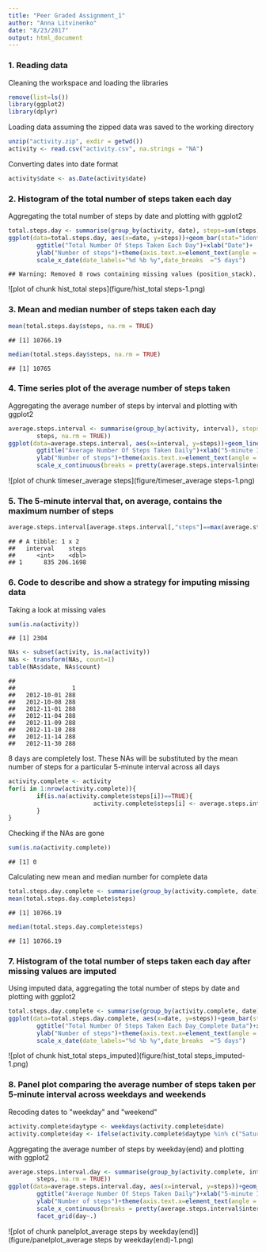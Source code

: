 ```yaml
---
title: "Peer Graded Assignment_1"
author: "Anna Litvinenko"
date: "8/23/2017"
output: html_document
---
```




### 1. Reading data
Cleaning the workspace and loading the libraries

```r
remove(list=ls())
library(ggplot2)
library(dplyr)
```
Loading data assuming the zipped data was saved to the working directory

```r
unzip("activity.zip", exdir = getwd())
activity <- read.csv("activity.csv", na.strings = "NA")
```
Converting dates into date format

```r
activity$date <- as.Date(activity$date)
```

### 2. Histogram of the total number of steps taken each day
Aggregating the total number of steps by date and plotting with ggplot2

```r
total.steps.day <- summarise(group_by(activity, date), steps=sum(steps))
ggplot(data=total.steps.day, aes(x=date, y=steps))+geom_bar(stat="identity")+
        ggtitle("Total Number Of Steps Taken Each Day")+xlab("Date")+
        ylab("Number of steps")+theme(axis.text.x=element_text(angle = 90, hjust = 0))+
        scale_x_date(date_labels="%d %b %y",date_breaks  ="5 days")
```

```
## Warning: Removed 8 rows containing missing values (position_stack).
```

![plot of chunk hist_total steps](figure/hist_total steps-1.png)

### 3. Mean and median number of steps taken each day

```r
mean(total.steps.day$steps, na.rm = TRUE)
```

```
## [1] 10766.19
```

```r
median(total.steps.day$steps, na.rm = TRUE)
```

```
## [1] 10765
```

### 4. Time series plot of the average number of steps taken
Aggregating the average number of steps by interval and plotting with ggplot2

```r
average.steps.interval <- summarise(group_by(activity, interval), steps=mean(
        steps, na.rm = TRUE))
ggplot(data=average.steps.interval, aes(x=interval, y=steps))+geom_line()+
        ggtitle("Average Number Of Steps Taken Daily")+xlab("5-minute Interval")+
        ylab("Number of steps")+theme(axis.text.x=element_text(angle = 90, hjust = 0))+
        scale_x_continuous(breaks = pretty(average.steps.interval$interval, n=20))
```

![plot of chunk timeser_average steps](figure/timeser_average steps-1.png)

### 5. The 5-minute interval that, on average, contains the maximum number of steps

```r
average.steps.interval[average.steps.interval[,"steps"]==max(average.steps.interval$steps, na.rm=TRUE),]
```

```
## # A tibble: 1 x 2
##   interval    steps
##      <int>    <dbl>
## 1      835 206.1698
```

### 6. Code to describe and show a strategy for imputing missing data
Taking a look at missing vales

```r
sum(is.na(activity))
```

```
## [1] 2304
```

```r
NAs <- subset(activity, is.na(activity))
NAs <- transform(NAs, count=1)
table(NAs$date, NAs$count)
```

```
##             
##                1
##   2012-10-01 288
##   2012-10-08 288
##   2012-11-01 288
##   2012-11-04 288
##   2012-11-09 288
##   2012-11-10 288
##   2012-11-14 288
##   2012-11-30 288
```
8 days are completely lost. These NAs will be substituted by the mean number of steps for a particular 5-minute interval across all days

```r
activity.complete <- activity
for(i in 1:nrow(activity.complete)){
        if(is.na(activity.complete$steps[i])==TRUE){
                        activity.complete$steps[i] <- average.steps.interval$steps[match(activity.complete$interval[i], average.steps.interval$interval)]
        }
}
```
Checking if the NAs are gone

```r
sum(is.na(activity.complete))
```

```
## [1] 0
```
Calculating new mean and median number for complete data

```r
total.steps.day.complete <- summarise(group_by(activity.complete, date), steps=sum(steps))
mean(total.steps.day.complete$steps)
```

```
## [1] 10766.19
```

```r
median(total.steps.day.complete$steps)
```

```
## [1] 10766.19
```

### 7. Histogram of the total number of steps taken each day after missing values are imputed
Using imputed data, aggregating the total number of steps by date and plotting with ggplot2

```r
total.steps.day.complete <- summarise(group_by(activity.complete, date), steps=sum(steps))
ggplot(data=total.steps.day.complete, aes(x=date, y=steps))+geom_bar(stat="identity")+
        ggtitle("Total Number Of Steps Taken Each Day_Complete Data")+xlab("Date")+
        ylab("Number of steps")+theme(axis.text.x=element_text(angle = 90, hjust = 0))+
        scale_x_date(date_labels="%d %b %y",date_breaks  ="5 days")
```

![plot of chunk hist_total steps_imputed](figure/hist_total steps_imputed-1.png)

### 8. Panel plot comparing the average number of steps taken per 5-minute interval across weekdays and weekends
Recoding dates to "weekday" and "weekend" 

```r
activity.complete$daytype <- weekdays(activity.complete$date)
activity.complete$day <- ifelse(activity.complete$daytype %in% c("Saturday", "Sunday"), "weekend", "weekday")
```
Aggregating the average number of steps by weekday(end) and plotting with ggplot2

```r
average.steps.interval.day <- summarise(group_by(activity.complete, interval, day), steps=mean(
        steps, na.rm = TRUE))
ggplot(data=average.steps.interval.day, aes(x=interval, y=steps))+geom_line()+
        ggtitle("Average Number Of Steps Taken Daily")+xlab("5-minute Interval")+
        ylab("Number of steps")+theme(axis.text.x=element_text(angle = 90, hjust = 0))+
        scale_x_continuous(breaks = pretty(average.steps.interval$interval, n=20))+
        facet_grid(day~.)
```

![plot of chunk panelplot_average steps by weekday(end)](figure/panelplot_average steps by weekday(end)-1.png)
